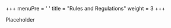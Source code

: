 +++
menuPre = '<i class="fa-solid fa-scale-balanced"></i> '
title = "Rules and Regulations"
weight = 3
+++

Placeholder